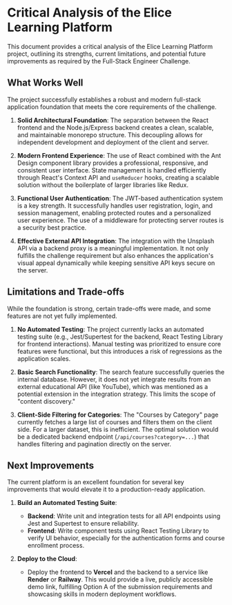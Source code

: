 # Critical Analysis of the Elice Learning Platform

This document provides a critical analysis of the Elice Learning Platform project, outlining its strengths, current limitations, and potential future improvements as required by the Full-Stack Engineer Challenge.

## What Works Well

The project successfully establishes a robust and modern full-stack application foundation that meets the core requirements of the challenge.

1.  **Solid Architectural Foundation**: The separation between the React frontend and the Node.js/Express backend creates a clean, scalable, and maintainable monorepo structure. This decoupling allows for independent development and deployment of the client and server.

2.  **Modern Frontend Experience**: The use of React combined with the Ant Design component library provides a professional, responsive, and consistent user interface. State management is handled efficiently through React's Context API and `useReducer` hooks, creating a scalable solution without the boilerplate of larger libraries like Redux.

3.  **Functional User Authentication**: The JWT-based authentication system is a key strength. It successfully handles user registration, login, and session management, enabling protected routes and a personalized user experience. The use of a middleware for protecting server routes is a security best practice.

4.  **Effective External API Integration**: The integration with the Unsplash API via a backend proxy is a meaningful implementation. It not only fulfills the challenge requirement but also enhances the application's visual appeal dynamically while keeping sensitive API keys secure on the server.

## Limitations and Trade-offs

While the foundation is strong, certain trade-offs were made, and some features are not yet fully implemented.

1.  **No Automated Testing**: The project currently lacks an automated testing suite (e.g., Jest/Supertest for the backend, React Testing Library for frontend interactions). Manual testing was prioritized to ensure core features were functional, but this introduces a risk of regressions as the application scales.

3.  **Basic Search Functionality**: The search feature successfully queries the internal database. However, it does not yet integrate results from an external educational API (like YouTube), which was mentioned as a potential extension in the integration strategy. This limits the scope of "content discovery."

4.  **Client-Side Filtering for Categories**: The "Courses by Category" page currently fetches a large list of courses and filters them on the client side. For a larger dataset, this is inefficient. The optimal solution would be a dedicated backend endpoint (`/api/courses?category=...`) that handles filtering and pagination directly on the server.

## Next Improvements

The current platform is an excellent foundation for several key improvements that would elevate it to a production-ready application.

1.  **Build an Automated Testing Suite**:
    * **Backend**: Write unit and integration tests for all API endpoints using Jest and Supertest to ensure reliability.
    * **Frontend**: Write component tests using React Testing Library to verify UI behavior, especially for the authentication forms and course enrollment process.

2.  **Deploy to the Cloud**:
    * Deploy the frontend to **Vercel** and the backend to a service like **Render** or **Railway**. This would provide a live, publicly accessible demo link, fulfilling Option A of the submission requirements and showcasing skills in modern deployment workflows.

